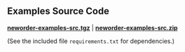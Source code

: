 ## Examples Source Code

**[neworder-examples-src.tgz](./neworder-examples-src.tgz)** | **[neworder-examples-src.zip](./neworder-examples-src.zip)**

(See the included file `requirements.txt` for dependencies.)
